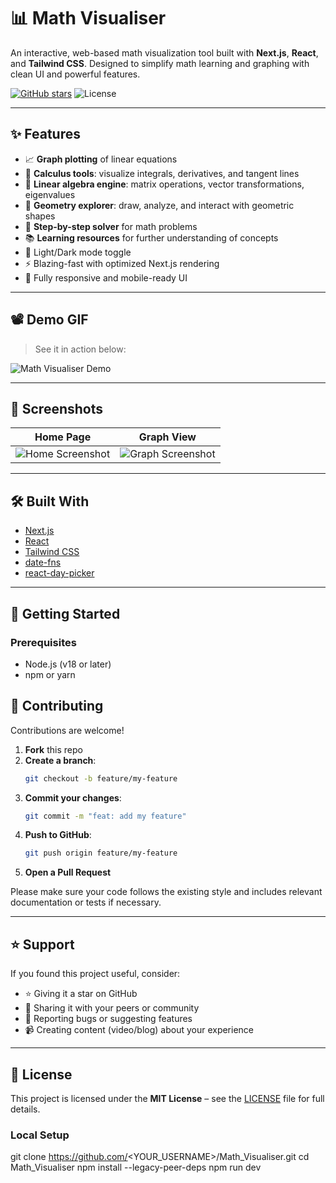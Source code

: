 # 📊 Math Visualiser

An interactive, web-based math visualization tool built with **Next.js**, **React**, and **Tailwind CSS**. Designed to simplify math learning and graphing with clean UI and powerful features.

[![GitHub stars](https://img.shields.io/github/stars/Ck243414/Math_Visualizer?style=social)](https://github.com/Ck243414/Math_Visualizer/stargazers)
![License](https://img.shields.io/github/license/Ck243414/Math_Visualizer)

---

## ✨ Features

- 📈 **Graph plotting** of linear equations  
- 🧮 **Calculus tools**: visualize integrals, derivatives, and tangent lines  
- 🔢 **Linear algebra engine**: matrix operations, vector transformations, eigenvalues  
- 📐 **Geometry explorer**: draw, analyze, and interact with geometric shapes  
- 🧠 **Step-by-step solver** for math problems  
- 📚 **Learning resources** for further understanding of concepts  
- 🌙 Light/Dark mode toggle  
- ⚡ Blazing-fast with optimized Next.js rendering  
- 📱 Fully responsive and mobile-ready UI  

---

## 📽️ Demo GIF

> See it in action below:

![Math Visualiser Demo](docs/demo.gif)

---

## 📸 Screenshots

| Home Page | Graph View |
|-----------|------------|
| ![Home Screenshot](docs/screenshot-home.png) | ![Graph Screenshot](docs/screenshot-graph.png) |

---

## 🛠️ Built With

- [Next.js](https://nextjs.org/)
- [React](https://reactjs.org/)
- [Tailwind CSS](https://tailwindcss.com/)
- [date-fns](https://date-fns.org/)
- [react-day-picker](https://react-day-picker.js.org/)

---

## 🚀 Getting Started

### Prerequisites

- Node.js (v18 or later)
- npm or yarn

## 🤝 Contributing

Contributions are welcome!

1. **Fork** this repo  
2. **Create a branch**:  
   ```bash
   git checkout -b feature/my-feature
   ```
3. **Commit your changes**:  
   ```bash
   git commit -m "feat: add my feature"
   ```
4. **Push to GitHub**:  
   ```bash
   git push origin feature/my-feature
   ```
5. **Open a Pull Request**

Please make sure your code follows the existing style and includes relevant documentation or tests if necessary.

---

## ⭐ Support

If you found this project useful, consider:

- ⭐ Giving it a star on GitHub  
- 🔗 Sharing it with your peers or community  
- 🐛 Reporting bugs or suggesting features  
- 📹 Creating content (video/blog) about your experience  

---

## 📄 License

This project is licensed under the **MIT License** – see the [LICENSE](LICENSE) file for full details.

### Local Setup

git clone https://github.com/<YOUR_USERNAME>/Math_Visualiser.git
cd Math_Visualiser
npm install --legacy-peer-deps
npm run dev
